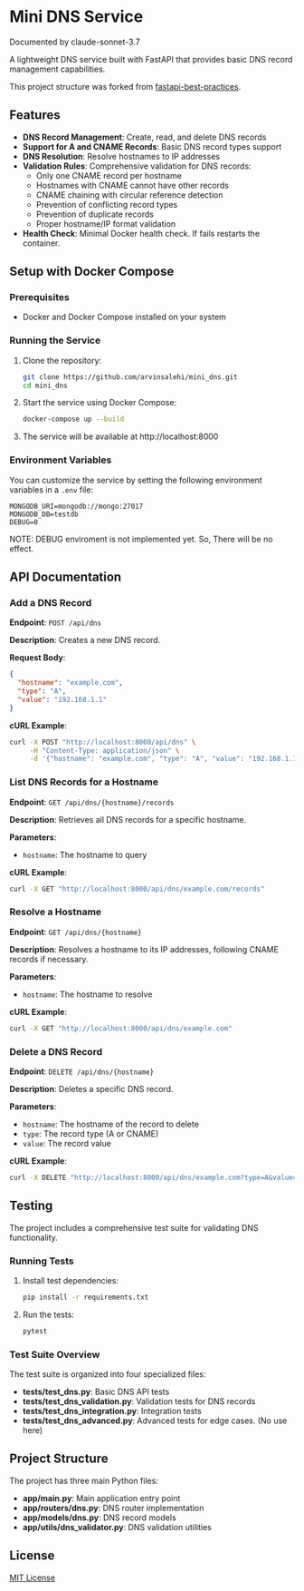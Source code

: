 # Mini DNS Service
Documented by claude-sonnet-3.7

A lightweight DNS service built with FastAPI that provides basic DNS record management capabilities.

This project structure was forked from [fastapi-best-practices](https://github.com/purijs/fastapi-best-practices).

## Features

- **DNS Record Management**: Create, read, and delete DNS records
- **Support for A and CNAME Records**: Basic DNS record types support
- **DNS Resolution**: Resolve hostnames to IP addresses
- **Validation Rules**: Comprehensive validation for DNS records:
  - Only one CNAME record per hostname
  - Hostnames with CNAME cannot have other records
  - CNAME chaining with circular reference detection
  - Prevention of conflicting record types
  - Prevention of duplicate records
  - Proper hostname/IP format validation
- **Health Check**: Minimal Docker health check. If fails restarts the container.
## Setup with Docker Compose

### Prerequisites

- Docker and Docker Compose installed on your system

### Running the Service

1. Clone the repository:
   ```bash
   git clone https://github.com/arvinsalehi/mini_dns.git
   cd mini_dns
   ```

2. Start the service using Docker Compose:
   ```bash
   docker-compose up --build
   ```

3. The service will be available at http://localhost:8000

### Environment Variables

You can customize the service by setting the following environment variables in a `.env` file:


```
MONGODB_URI=mongodb://mongo:27017
MONGODB_DB=testdb
DEBUG=0
```
NOTE: DEBUG enviroment is not implemented yet. So, There will be no effect.

## API Documentation

### Add a DNS Record

**Endpoint**: `POST /api/dns`

**Description**: Creates a new DNS record.

**Request Body**:
```json
{
  "hostname": "example.com",
  "type": "A",
  "value": "192.168.1.1"
}
```

**cURL Example**:
```bash
curl -X POST "http://localhost:8000/api/dns" \
     -H "Content-Type: application/json" \
     -d '{"hostname": "example.com", "type": "A", "value": "192.168.1.1"}'
```

### List DNS Records for a Hostname

**Endpoint**: `GET /api/dns/{hostname}/records`

**Description**: Retrieves all DNS records for a specific hostname.

**Parameters**:
- `hostname`: The hostname to query

**cURL Example**:
```bash
curl -X GET "http://localhost:8000/api/dns/example.com/records"
```

### Resolve a Hostname

**Endpoint**: `GET /api/dns/{hostname}`

**Description**: Resolves a hostname to its IP addresses, following CNAME records if necessary.

**Parameters**:
- `hostname`: The hostname to resolve

**cURL Example**:
```bash
curl -X GET "http://localhost:8000/api/dns/example.com"
```

### Delete a DNS Record

**Endpoint**: `DELETE /api/dns/{hostname}`

**Description**: Deletes a specific DNS record.

**Parameters**:
- `hostname`: The hostname of the record to delete
- `type`: The record type (A or CNAME)
- `value`: The record value

**cURL Example**:
```bash
curl -X DELETE "http://localhost:8000/api/dns/example.com?type=A&value=192.168.1.1"
```

## Testing

The project includes a comprehensive test suite for validating DNS functionality.

### Running Tests

1. Install test dependencies:
   ```bash
   pip install -r requirements.txt
   ```

2. Run the tests:
   ```bash
   pytest
   ```

### Test Suite Overview

The test suite is organized into four specialized files:

- **tests/test_dns.py**: Basic DNS API tests
- **tests/test_dns_validation.py**: Validation tests for DNS records
- **tests/test_dns_integration.py**: Integration tests
- **tests/test_dns_advanced.py**: Advanced tests for edge cases. (No use here)

## Project Structure

The project has three main Python files:

- **app/main.py**: Main application entry point
- **app/routers/dns.py**: DNS router implementation
- **app/models/dns.py**: DNS record models
- **app/utils/dns_validator.py**: DNS validation utilities

## License

[MIT License](LICENSE)
